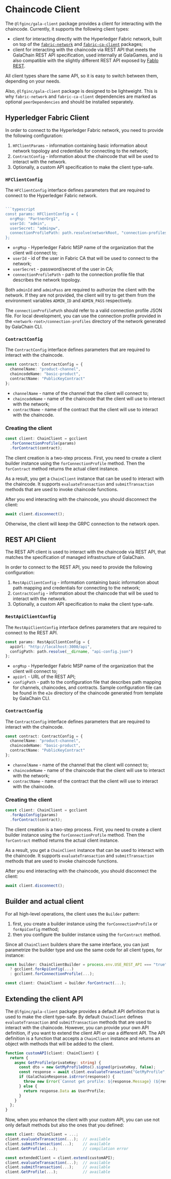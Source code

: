 # Chaincode Client

The `@lfginc/gala-client` package provides a client for interacting with the chaincode.
Currently, it supports the following client types:
* client for interacting directly with the Hyperledger Fabric network, built on top of the [`fabric-network`](https://www.npmjs.com/package/fabric-network) and [`fabric-ca-client`](https://www.npmjs.com/package/fabric-ca-client) packages;
* client for interacting with the chaincode via REST API that meets the GalaChain REST API specification, used internally at GalaGames,
  and is also compatible with the slightly different REST API exposed by [Fablo REST](https://github.com/fablo-io/fablo-rest).

All client types share the same API, so it is easy to switch between them, depending on your needs.

Also, `@lfginc/gala-client` package is designed to be lightweight.
This is why `fabric-network` and `fabric-ca-client` dependencies are marked as optional `peerDependencies` and should be installed separately.

## Hyperledger Fabric Client

In order to connect to the Hyperledger Fabric network, you need to provide the following configuration:
1. `HFClientParams` - information containing basic information about network topology and credentials for connecting to the network;
2. `ContractConfig` - information about the chaincode that will be used to interact with the network.
3. Optionally, a custom API specification to make the client type-safe.

### `HFClientConfig`

The `HFClientConfig` interface defines parameters that are required to connect to the Hyperledger Fabric network.

```typescript

```typescript
const params: HFClientConfig = {
  orgMsp: "PartnerOrg1",
  userId: "admin",
  userSecret: "adminpw",
  connectionProfilePath: path.resolve(networkRoot, "connection-profiles/cpp-partner.json")
};
```

* `orgMsp` - Hyperledger Fabric MSP name of the organization that the client will connect to;
* `userId` - id of the user in Fabric CA that will be used to connect to the network;
* `userSecret` - password/secret of the user in CA;
* `connectionProfilePath` - path to the connection profile file that describes the network topology.

Both `adminId` and `adminPass` are required to authorize the client with the network.
If they are not provided, the client will try to get them from the environment variables `ADMIN_ID` and `ADMIN_PASS` respectively.

The `connectionProfilePath` should refer to a valid connection profile JSON file.
For local development, you can use the connection profile provided in the `<network-root>/connection-profiles` directory of the network generated by GalaChain CLI.

### `ContractConfig`

The `ContractConfig` interface defines parameters that are required to interact with the chaincode.

```typescript
const contract: ContractConfig = {
  channelName: "product-channel",
  chaincodeName: "basic-product",
  contractName: "PublicKeyContract"
};
```

* `channelName` - name of the channel that the client will connect to;
* `chaincodeName` - name of the chaincode that the client will use to interact with the network;
* `contractName` - name of the contract that the client will use to interact with the chaincode.

### Creating the client

```typescript
const client: ChainClient = gcclient
  .forConnectionProfile(params)
  .forContract(contract);
```

The client creation is a two-step process.
First, you need to create a client builder instance using the `forConnectionProfile` method.
Then the `forContract` method returns the actual client instance.

As a result, you get a `ChainClient` instance that can be used to interact with the chaincode.
It supports `evaluateTransaction` and `submitTransaction` methods that are used to invoke chaincode functions.

After you end interacting with the chaincode, you should disconnect the client:

```typescript
await client.disconnect();
```

Otherwise, the client will keep the GRPC connection to the network open.

## REST API Client

The REST API client is used to interact with the chaincode via REST API, that matches the specification of managed infrastructure of GalaChain.

In order to connect to the REST API, you need to provide the following configuration:
1. `RestApiClientConfig` - information containing basic information about path mapping and credentials for connecting to the network;
2. `ContractConfig` - information about the chaincode that will be used to interact with the network.
3. Optionally, a custom API specification to make the client type-safe.

### `RestApiClientConfig`

The `RestApiClientConfig` interface defines parameters that are required to connect to the REST API.

```typescript
const params: RestApiClientConfig = {
  apiUrl: "http://localhost:3000/api",
  configPath: path.resolve(__dirname, "api-config.json")
};
```

* `orgMsp` - Hyperledger Fabric MSP name of the organization that the client will connect to;
* `apiUrl` - URL of the REST API;
* `configPath` - path to the configuration file that describes path mapping for channels, chaincodes, and contracts.
  Sample configuration file can be found in the `e2e` directory of the chaincode generated from template by GalaChain CLI.

### `ContractConfig`

The `ContractConfig` interface defines parameters that are required to interact with the chaincode.

```typescript
const contract: ContractConfig = {
  channelName: "product-channel",
  chaincodeName: "basic-product",
  contractName: "PublicKeyContract"
};
```

* `channelName` - name of the channel that the client will connect to;
* `chaincodeName` - name of the chaincode that the client will use to interact with the network;
* `contractName` - name of the contract that the client will use to interact with the chaincode.

### Creating the client

```typescript
const client: ChainClient = gcclient
  .forApiConfig(params)
  .forContract(contract);
```

The client creation is a two-step process.
First, you need to create a client builder instance using the `forConnectionProfile` method.
Then the `forContract` method returns the actual client instance.

As a result, you get a `ChainClient` instance that can be used to interact with the chaincode.
It supports `evaluateTransaction` and `submitTransaction` methods that are used to invoke chaincode functions.

After you end interacting with the chaincode, you should disconnect the client:

```typescript
await client.disconnect();
```

## Builder and actual client

For all high-level operations, the client uses the `Builder` pattern:
1. first, you create a builder instance using the `forConnectionProfile` or `forApiConfig` method;
2. then you configure the builder instance using the `forContract` method.

Since all `ChainClient` builders share the same interface, you can just parametrize the builder type and use the same code for all client types, for instance:

```typescript
const builder: ChainClientBuilder = process.env.USE_REST_API === "true"
  ? gcclient.forApiConfig(...) 
  : gcclient.forConnectionProfile(...);

const client: ChainClient = builder.forContract(...);
```

## Extending the client API

The `@lfginc/gala-client` package provides a default API definition that is used to make the client type-safe.
By default `ChainClient` defines `evaluateTransaction` and `submitTransaction` methods that are used to interact with the chaincode.
However, you can provide your own API definition, if you want to extend the client API or use a different API.
The API definition is a function that accepts a `ChainClient` instance and returns an object with methods that will be added to the client.

```typescript
function customAPI(client: ChainClient) {
  return {
    async GetProfile(privateKey: string) {
      const dto = new GetMyProfileDto().signed(privateKey, false);
      const response = await client.evaluateTransaction("GetMyProfile", dto, UserProfile);
      if (GalaChainResponse.isError(response)) {
        throw new Error(`Cannot get profile: ${response.Message} (${response.ErrorKey})`);
      } else {
        return response.Data as UserProfile;
      }
    }
  };
}
```

Now, when you enhance the client with your custom API, you can use not only default methods but also the ones that you defined:

```typescript
const client: ChainClient = ...;
client.evaluateTransaction(...);  // available
client.submitTransaction(...);    // available
client.GetProfile(...);           // compilation error

const extendedClient = client.extend(customAPI);
client.evaluateTransaction(...);  // available
client.submitTransaction(...);    // available
client.GetProfile(...);           // available
```
